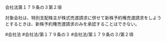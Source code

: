 会社法第１７９条の３第２項

対象会社は、特別支配株主が株式売渡請求に併せて新株予約権売渡請求をしようとするときは、新株予約権売渡請求のみを承認することはできない。

#会社法
#会社法/第１７９条の３
#会社法/第１７９条の３/第２項
